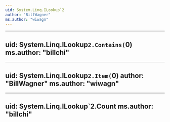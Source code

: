 ```yaml
---
uid: System.Linq.ILookup`2
author: "BillWagner"
ms.author: "wiwagn"
---
```


---
uid: System.Linq.ILookup`2.Contains(`0)
ms.author: "billchi"
---

---
uid: System.Linq.ILookup`2.Item(`0)
author: "BillWagner"
ms.author: "wiwagn"
---

---
uid: System.Linq.ILookup`2.Count
ms.author: "billchi"
---
